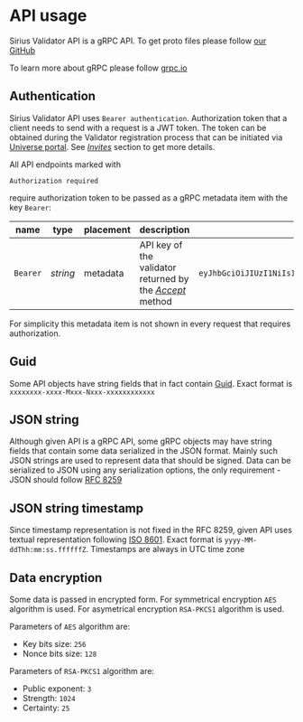 # API usage

Sirius Validator API is a gRPC API. To get proto files please follow [our GitHub](https://github.com/swisschain/Sirius.ValidatorApi.Docs/tree/master/.proto)

To learn more about gRPC please follow [grpc.io](https://grpc.io)

## Authentication

Sirius Validator API uses `Bearer authentication`. Authorization token that a client needs to send with a request is a JWT token.
The token can be obtained during the Validator registration process that can be initiated via [Universe portal](https://universe.swisschain.io).
See *[Invites](#invites)* section to get more details.

All API endpoints marked with

`Authorization required`

require authorization token to be passed as a gRPC metadata item with the key `Bearer`:

name | type | placement | description | example
---- | ---- | --------- | ----------- | -------
`Bearer` | *string* | metadata | API key of the validator returned by the *[Accept](#invites-accept-an-invitation)* method | `eyJhbGciOiJIUzI1NiIsInR5cCI6IkpXVCJ9.eyJ2YWxpZGF0b3ItaWQiOiI3MDEwMDAwMTUiLCJuYmYiOjE2NjcyNDQyNzEsImV4cCI6MTY5ODc4MDI3MSwiaWF0IjoxNjY3MjQ0MjcxLCJhdWQiOiJzaXJpdXMuc3dpc3NjaGFpbi5pbyJ9.QkhXNhb3EVyoO7KRb2jiWDQV0gWjASCyhMXsPl5i9g8`

For simplicity this metadata item is not shown in every request that requires authorization.

## Guid

Some API objects have string fields that in fact contain [Guid](http://guid.one/guid). Exact format is `xxxxxxxx-xxxx-Mxxx-Nxxx-xxxxxxxxxxxx`

## JSON string

Although given API is a gRPC API, some gRPC objects may have string fields that contain some data serialized in the JSON format. Mainly such JSON strings are used
to represent data that should be signed. Data can be serialized to JSON using any serialization options, the only requirement - JSON should follow [RFC 8259](https://datatracker.ietf.org/doc/rfc8259)

## JSON string timestamp

Since timestamp representation is not fixed in the RFC 8259, given API uses textual representation following [ISO 8601](https://en.wikipedia.org/wiki/ISO_8601). Exact format is `yyyy-MM-ddThh:mm:ss.ffffffZ`. Timestamps are always in UTC time zone

## Data encryption

Some data is passed in encrypted form. For symmetrical encryption `AES` algorithm is used. For asymetrical encryption `RSA-PKCS1` algorithm is used.

Parameters of `AES` algorithm are:

* Key bits size: `256`
* Nonce bits size: `128`

Parameters of `RSA-PKCS1` algorithm are:

* Public exponent: `3`
* Strength: `1024`
* Certainty: `25`
